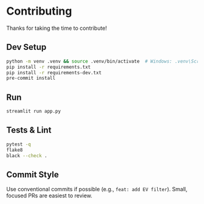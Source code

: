 
# Contributing

Thanks for taking the time to contribute!

## Dev Setup
```bash
python -m venv .venv && source .venv/bin/activate  # Windows: .venv\Scripts\activate
pip install -r requirements.txt
pip install -r requirements-dev.txt
pre-commit install
```

## Run
```bash
streamlit run app.py
```

## Tests & Lint
```bash
pytest -q
flake8
black --check .
```

## Commit Style
Use conventional commits if possible (e.g., `feat: add EV filter`). Small, focused PRs are easiest to review.
